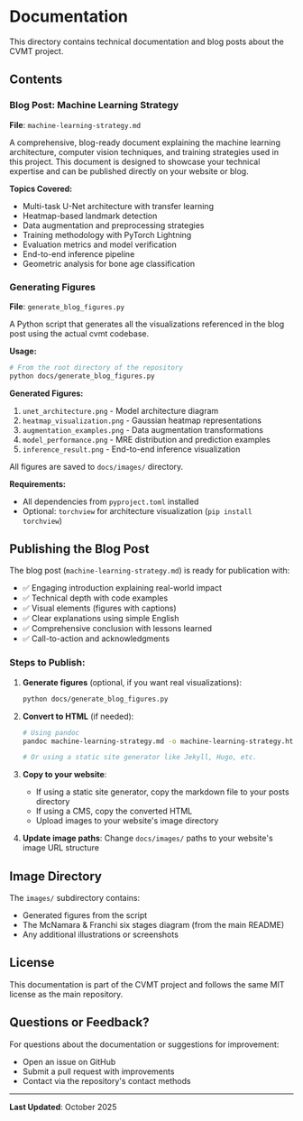 # Documentation

This directory contains technical documentation and blog posts about the CVMT project.

## Contents

### Blog Post: Machine Learning Strategy

**File**: `machine-learning-strategy.md`

A comprehensive, blog-ready document explaining the machine learning architecture, computer vision techniques, and training strategies used in this project. This document is designed to showcase your technical expertise and can be published directly on your website or blog.

**Topics Covered:**
- Multi-task U-Net architecture with transfer learning
- Heatmap-based landmark detection
- Data augmentation and preprocessing strategies
- Training methodology with PyTorch Lightning
- Evaluation metrics and model verification
- End-to-end inference pipeline
- Geometric analysis for bone age classification

### Generating Figures

**File**: `generate_blog_figures.py`

A Python script that generates all the visualizations referenced in the blog post using the actual cvmt codebase.

**Usage:**

```bash
# From the root directory of the repository
python docs/generate_blog_figures.py
```

**Generated Figures:**
1. `unet_architecture.png` - Model architecture diagram
2. `heatmap_visualization.png` - Gaussian heatmap representations
3. `augmentation_examples.png` - Data augmentation transformations
4. `model_performance.png` - MRE distribution and prediction examples
5. `inference_result.png` - End-to-end inference visualization


All figures are saved to `docs/images/` directory.

**Requirements:**
- All dependencies from `pyproject.toml` installed
- Optional: `torchview` for architecture visualization (`pip install torchview`)

## Publishing the Blog Post

The blog post (`machine-learning-strategy.md`) is ready for publication with:
- ✅ Engaging introduction explaining real-world impact
- ✅ Technical depth with code examples
- ✅ Visual elements (figures with captions)
- ✅ Clear explanations using simple English
- ✅ Comprehensive conclusion with lessons learned
- ✅ Call-to-action and acknowledgments

### Steps to Publish:

1. **Generate figures** (optional, if you want real visualizations):
   ```bash
   python docs/generate_blog_figures.py
   ```

2. **Convert to HTML** (if needed):
   ```bash
   # Using pandoc
   pandoc machine-learning-strategy.md -o machine-learning-strategy.html --standalone --toc

   # Or using a static site generator like Jekyll, Hugo, etc.
   ```

3. **Copy to your website**:
   - If using a static site generator, copy the markdown file to your posts directory
   - If using a CMS, copy the converted HTML
   - Upload images to your website's image directory

4. **Update image paths**: Change `docs/images/` paths to your website's image URL structure


## Image Directory

The `images/` subdirectory contains:
- Generated figures from the script
- The McNamara & Franchi six stages diagram (from the main README)
- Any additional illustrations or screenshots

## License

This documentation is part of the CVMT project and follows the same MIT license as the main repository.

## Questions or Feedback?

For questions about the documentation or suggestions for improvement:
- Open an issue on GitHub
- Submit a pull request with improvements
- Contact via the repository's contact methods

---

**Last Updated**: October 2025
